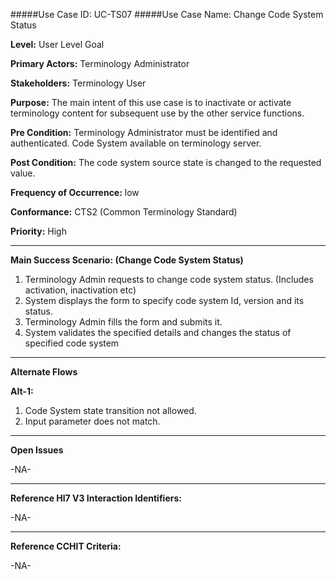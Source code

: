 #####Use Case ID: UC-TS07
#####Use Case Name: Change Code System Status

**Level:**                     User Level Goal

**Primary Actors:**            Terminology Administrator  

**Stakeholders:**              Terminology User

**Purpose:**                   The main intent of this use case is to inactivate or activate terminology content for subsequent use by the other service functions.

**Pre Condition:**             Terminology Administrator must be identified and authenticated. Code System available on terminology server.

**Post Condition:**            The code system source state is changed to the requested value.

**Frequency of Occurrence:**   low

**Conformance:**             	 CTS2 (Common Terminology Standard)

**Priority:**                  High
__________________________________________________________
**Main Success Scenario: (Change Code System Status)**

1.	Terminology Admin requests to change code system status. (Includes activation, inactivation etc)
2.	System displays the form to specify code system Id, version and its status.
3.	Terminology Admin fills the form and submits it.
4.	System validates the specified details and changes the status of specified code system

__________________________________________________________
**Alternate Flows** 

**Alt-1:**

1.	Code System state transition not allowed.
2.	Input parameter does not match.

_______________________________________________________________
**Open Issues**

-NA-
_______________________________________________________________
**Reference Hl7 V3 Interaction Identifiers:**

-NA-
_______________________________________________________________
**Reference CCHIT Criteria:**

-NA-
